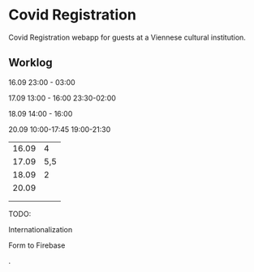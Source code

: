 # Covid Registration

Covid Registration webapp for guests at a Viennese cultural institution.

## Worklog

16.09 23:00 - 03:00  

17.09 13:00 - 16:00 23:30-02:00

18.09 14:00 - 16:00

20.09 10:00-17:45 19:00-21:30

|   |   |
|---|---|
| 16.09  | 4  |
| 17.09  |  5,5 |
| 18.09  | 2  |
| 20.09  |   |
|   |   |
|   |   |

TODO:

Internationalization

Form to Firebase

.
